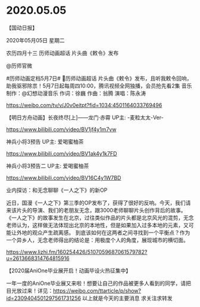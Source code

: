 # 2020.05.05


【国动日报】

2020年05月05日  星期二

农历四月十三
  历师动画超话 片头曲《敕令》发布

@历师官微                            

#历师动画定档5月7日# 历师动画超话 片头曲《敕令》发布，且听我敕令回响，助我驱邪除祟！5月7日起每周四10:00，腾讯视频全网独播，会员抢先看2集
音乐制作：@幻想动漫音乐
作词：徐巍
作曲：翁腾
演唱：陈永涛

https://weibo.com/tv/v/J0v0eitpt?fid=1034:4501164033769496


【明日方舟动画】长夜终尽[上]——龙门·赤霄 UP主: -麦粒太太-Ver-

https://www.bilibili.com/video/BV1jf4y1m7vw

神兵小将3预告 UP主: 爱喝蜜柚茶

https://www.bilibili.com/video/BV1ak4y1k7FD

神兵小将3预告二 UP主: 爱喝蜜柚茶

https://www.bilibili.com/video/BV16C4y1W7BD

业内探访：和无念聊聊《一人之下》的新OP

近日，国漫《一人之下》第三季的OP发布了，获得了很好的反响。今天，我们请来该片头的导演、我们的老朋友无念，跟3000老师聊聊片头创作背后的故事。 《一人之下》的故事发生在北京，过往类似作品的片头都是北京风光的混剪，无念老师认为，这样做无法体现出北京的本地性，但是如果加入过多本地的元素，又可能让外地的观众产生疏离感。 到底该如何在这两者之间寻找到一个平衡点？作为一个异乡人，无念老师得出的结论是：用极度个人的角度，展现城市的横切面。

https://www.lizhi.fm/160254426/5107059687061579782?u=2613668314764815916

【2020届AniOne毕业展开启！动画毕设火热征集中】

一年一度的AniOne毕业展又来啦！想要让自己的作品被更多人看到的同学，请把目光放过来！详见：https://weibo.com/ttarticle/p/show?id=2309404501297561731256
以上就是今天的主要消息
求关注求转发



